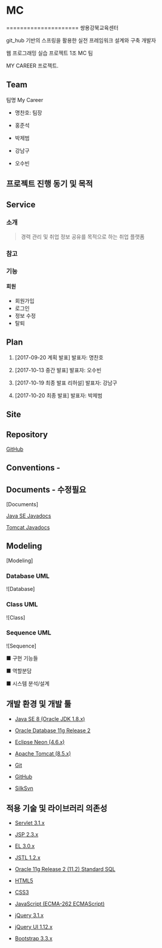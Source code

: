# MC
=====================
쌍용강북교육센터

git_hub 기반의 스프링을 활용한 실전 프레임워크 설계와 구축 개발자

웹 프로그래밍 실습 프로젝트 1조 MC 팀

MY CAREER 프로젝트.



## Team

팀명 My Career

- 명찬호: 팀장

- 홍준석

- 박제범

- 강남구

- 오수빈





## 프로젝트 진행 동기 및 목적






## Service




### 소개

> 경력 관리 및 취업 정보 공유를 목적으로 하는 취업 플랫폼



### 참고




### 기능 



#### 회원

- 회원가입
- 로그인
- 정보 수정
- 탈퇴





## Plan 

01. [2017-09-20 계획 발표]
발표자: 명찬호

02. [2017-10-13 중간 발표]
발표자: 오수빈

03. [2017-10-19 최종 발표 리허설]
발표자: 강남구

04. [2017-10-20 최종 발표]
발표자: 박제범



## Site





## Repository

[GitHub](https://github.com/dahyoun-daddy/MC)





## Conventions - 






## Documents - 수정필요

[Documents]

[Java SE Javadocs](http://docs.oracle.com/javase/8/docs/api)

[Tomcat Javadocs](http://tomcat.apache.org/tomcat-8.5-doc/api)





## Modeling 

[Modeling]




### Database UML 

![Database]




### Class UML 

![Class]



### Sequence UML 

![Sequence]

■ 구현 기능들


■ 역할분담

■ 시스템 분석/설계


## 개발 환경 및 개발 툴

- [Java SE 8 (Oracle JDK 1.8.x)](http://jcp.org)

- [Oracle Database 11g Release 2](http://oracle.com)

- [Eclipse Neon (4.6.x)](http://eclipse.org)

- [Apache Tomcat (8.5.x)](http://tomcat.apache.org)

- [Git](http://git-scm.com)

- [GitHub](https://github.com)

- [SilkSvn](https://silksvn.com)





## 적용 기술 및 라이브러리 의존성

- [Servlet 3.1.x](http://jcp.org/en/jsr/detail?id=340)

- [JSP 2.3.x](http://jcp.org/en/jsr/detail?id=245)

- [EL 3.0.x](http://jcp.org/en/jsr/detail?id=341)

- [JSTL 1.2.x](http://jcp.org/en/jsr/detail?id=52)

- [Oracle 11g Release 2 (11.2) Standard SQL](http://docs.oracle.com/cd/E11882_01/server.112/e41084/ap_standard_sql.htm)

- [HTML5](http://w3.org/TR/html5)

- [CSS3](http://w3.org/TR/CSS)

- [JavaScript (ECMA-262 ECMAScript)](http://ecma-international.org/publications/standards/Ecma-262.htm)

- [jQuery 3.1.x](http://jquery.com)

- [jQuery UI 1.12.x](http://jqueryui.com)

- [Bootstrap 3.3.x](http://bootstrapk.com)

